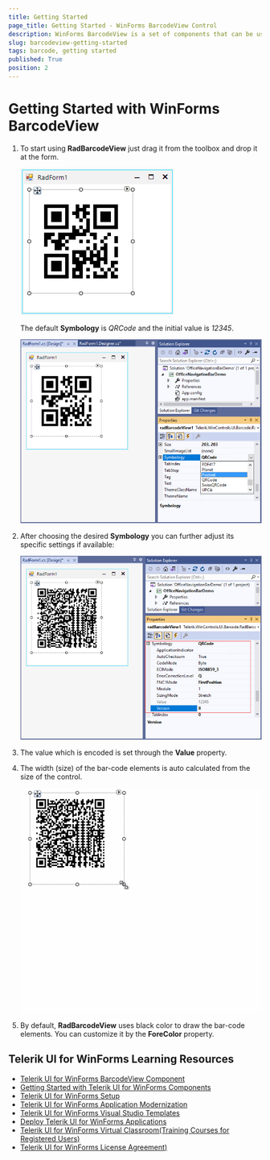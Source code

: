```yaml
---
title: Getting Started
page_title: Getting Started - WinForms BarcodeView Control
description: WinForms BarcodeView is a set of components that can be used to create, show and read barcodes. Learn how to get started with it.   
slug: barcodeview-getting-started
tags: barcode, getting started
published: True
position: 2
---
```


# Getting Started with WinForms BarcodeView

1. To start using **RadBarcodeView** just drag it from the toolbox and drop it at the form.

	![WinForms RadBarcodeView Design Time](images/barcode-getting-started001.png)

	The default **Symbology** is *QRCode* and the initial value is *12345*.

	![WinForms RadBarcodeView QRCode Symbology Default](images/barcode-getting-started002.png)

1. After choosing the desired **Symbology** you can further adjust its specific settings if available:

	![WinForms RadBarcodeView Symbology Selection](images/barcode-getting-started003.png)

1. The value which is encoded is set through the **Value** property.

1. The width (size) of the bar-code elements is auto calculated from the size of the control.

	![WinForms RadBarcodeView Size](images/barcode-getting-started004.gif)

1. By default, **RadBarcodeView** uses black color to draw the bar-code elements. You can customize it by the **ForeColor** property.
 
        

## Telerik UI for WinForms Learning Resources
* [Telerik UI for WinForms BarcodeView Component](https://www.telerik.com/products/winforms/barcodeview.aspx)
* [Getting Started with Telerik UI for WinForms Components](https://docs.telerik.com/devtools/winforms/getting-started/first-steps)
* [Telerik UI for WinForms Setup](https://docs.telerik.com/devtools/winforms/installation-and-upgrades/installing-on-your-computer)
* [Telerik UI for WinForms Application Modernization](https://docs.telerik.com/devtools/winforms/winforms-converter/overview)
* [Telerik UI for WinForms Visual Studio Templates](https://docs.telerik.com/devtools/winforms/visual-studio-integration/visual-studio-templates)
* [Deploy Telerik UI for WinForms Applications](https://docs.telerik.com/devtools/winforms/deployment-and-distribution/application-deployment)
* [Telerik UI for WinForms Virtual Classroom(Training Courses for Registered Users)](https://learn.telerik.com/learn/course/external/view/elearning/17/telerik-ui-for-winforms)
* [Telerik UI for WinForms License Agreement)](https://www.telerik.com/purchase/license-agreement/winforms-dlw-s)

